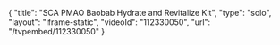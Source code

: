 {
    "title": "SCA PMAO   Baobab Hydrate and Revitalize Kit",
    "type": "solo",
    "layout": "iframe-static",
    "videoId": "112330050",
    "url": "\/tvpembed\/112330050"
}